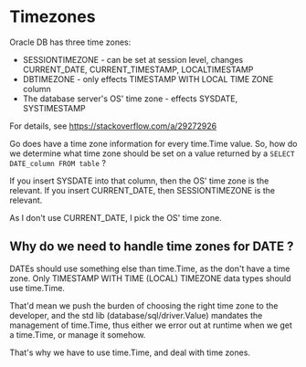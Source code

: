 # Timezones
Oracle DB has three time zones: 

  - SESSIONTIMEZONE - can be set at session level, changes CURRENT_DATE, CURRENT_TIMESTAMP, LOCALTIMESTAMP
  - DBTIMEZONE - only effects TIMESTAMP WITH LOCAL TIME ZONE column
  - The database server's OS' time zone - effects SYSDATE, SYSTIMESTAMP

For details, see https://stackoverflow.com/a/29272926

Go does have a time zone information for every time.Time value.
So, how do we determine what time zone should be set on a value returned by a `SELECT DATE_column FROM table` ?

If you insert SYSDATE into that column, then the OS' time zone is the relevant.
If you insert CURRENT_DATE, then SESSIONTIMEZONE is the relevant.

As I don't use CURRENT_DATE, I pick the OS' time zone.

## Why do we need to handle time zones for DATE ?
DATEs should use something else than time.Time, as the don't have a time zone.
Only TIMESTAMP WITH TIME (LOCAL) TIMEZONE data types should use time.Time.

That'd mean we push the burden of choosing the right time zone to the developer, 
and the std lib (database/sql/driver.Value) mandates the management of time.Time, 
thus either we error out at runtime when we get a time.Time, or manage it somehow.

That's why we have to use time.Time, and deal with time zones.
